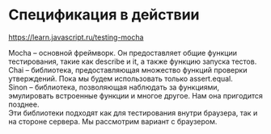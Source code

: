 # Спецификация в действии #

https://learn.javascript.ru/testing-mocha

Mocha – основной фреймворк. Он предоставляет общие функции тестирования, такие как describe и it, а также функцию запуска тестов.<br>
Chai – библиотека, предоставляющая множество функций проверки утверждений. Пока мы будем использовать только assert.equal.<br>
Sinon – библиотека, позволяющая наблюдать за функциями, эмулировать встроенные функции и многое другое. Нам она пригодится позднее.<br>
Эти библиотеки подходят как для тестирования внутри браузера, так и на стороне сервера. Мы рассмотрим вариант с браузером.<br>